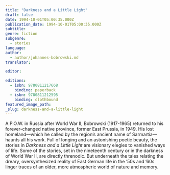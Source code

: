 ```yaml
---
title: "Darkness and a Little Light"
draft: false
date: 1994-10-01T05:00:35.000Z
publication_date: 1994-10-01T05:00:35.000Z
subtitle:
genre: fiction
subgenre:
  - stories
language:
author:
  - author/johannes-bobrowski.md
translator:

editor:

editions:
  - isbn: 9780811217668
    binding: paperback
  - isbn: 9780811212595
    binding: clothbound
featured_image_path:
_slug: darkness-and-a-little-light
---
```


A P.O.W. in Russia after World War II, Bobrowski (1917-1965) returned to his forever-changed native province, former East Prussia, in 1949. His lost homeland––which he called by the region’s ancient name of Sarmartia––haunts all his work. Full of longing and an astonishing poetic beauty, the stories in _Darkness and a Little Light_ are visionary elegies to vanished ways of life. Some of the stories, set in the nineteenth century or in the darkness of World War II, are directly threnodic. But underneath the tales relating the dreary, oversynthesized reality of East German life in the ’50s and ’60s linger traces of an older, more atmospheric world of nature and memory.

